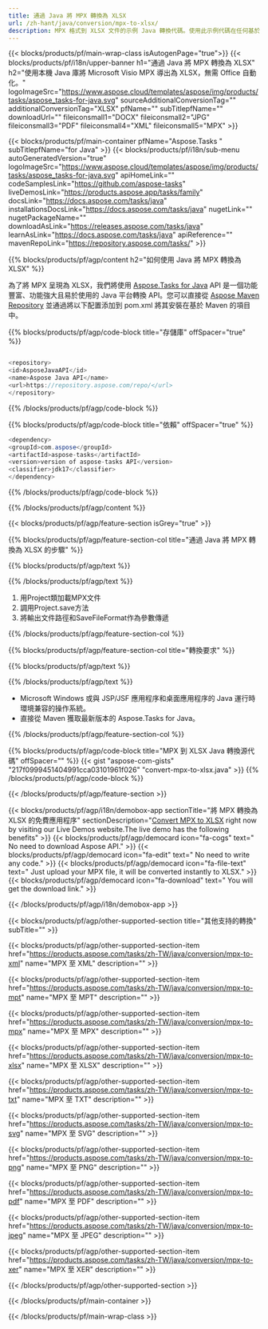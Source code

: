 ```yaml
---
title: 通過 Java 將 MPX 轉換為 XLSX 
url: /zh-hant/java/conversion/mpx-to-xlsx/ 
description: MPX 格式到 XLSX 文件的示例 Java 轉換代碼。使用此示例代碼在任何基於 Web 或桌面 Java 的應用程序中將 MPX 轉換為 XLSX。
---
```


{{< blocks/products/pf/main-wrap-class isAutogenPage="true">}}
{{< blocks/products/pf/i18n/upper-banner h1="通過 Java 將 MPX 轉換為 XLSX" h2="使用本機 Java 庫將 Microsoft Visio MPX 導出為 XLSX，無需 Office 自動化。" logoImageSrc="https://www.aspose.cloud/templates/aspose/img/products/tasks/aspose_tasks-for-java.svg" sourceAdditionalConversionTag="" additionalConversionTag="XLSX" pfName="" subTitlepfName="" downloadUrl="" fileiconsmall1="DOCX" fileiconsmall2="JPG" fileiconsmall3="PDF" fileiconsmall4="XML" fileiconsmall5="MPX" >}}

{{< blocks/products/pf/main-container pfName="Aspose.Tasks " subTitlepfName="for Java" >}}
{{< blocks/products/pf/i18n/sub-menu autoGeneratedVersion="true" logoImageSrc="https://www.aspose.cloud/templates/aspose/img/products/tasks/aspose_tasks-for-java.svg" apiHomeLink="" codeSamplesLink="https://github.com/aspose-tasks" liveDemosLink="https://products.aspose.app/tasks/family" docsLink="https://docs.aspose.com/tasks/java" installationsDocsLink="https://docs.aspose.com/tasks/java" nugetLink="" nugetPackageName="" downloadAsLink="https://releases.aspose.com/tasks/java" learnAsLink="https://docs.aspose.com/tasks/java" apiReference="" mavenRepoLink="https://repository.aspose.com/tasks/" >}}

{{% blocks/products/pf/agp/content h2="如何使用 Java 將 MPX 轉換為 XLSX" %}}

為了將 MPX 呈現為 XLSX，我們將使用
 [Aspose.Tasks for Java](https://products.aspose.com/tasks/java)
 API 是一個功能豐富、功能強大且易於使用的 Java 平台轉換 API。您可以直接從
 [Aspose Maven Repository](https://repository.aspose.com/tasks/)
 並通過將以下配置添加到 pom.xml 將其安裝在基於 Maven 的項目中。

{{% blocks/products/pf/agp/code-block title="存儲庫" offSpacer="true" %}}

```cs

<repository>
<id>AsposeJavaAPI</id>
<name>Aspose Java API</name>
<url>https://repository.aspose.com/repo/</url>
</repository>

```

{{% /blocks/products/pf/agp/code-block %}}

{{% blocks/products/pf/agp/code-block title="依賴" offSpacer="true" %}}

```cs
<dependency>
<groupId>com.aspose</groupId>
<artifactId>aspose-tasks</artifactId>
<version>version of aspose-tasks API</version>
<classifier>jdk17</classifier>
</dependency>

```

{{% /blocks/products/pf/agp/code-block %}}

{{% /blocks/products/pf/agp/content %}}

{{< blocks/products/pf/agp/feature-section isGrey="true" >}}

{{% blocks/products/pf/agp/feature-section-col title="通過 Java 將 MPX 轉換為 XLSX 的步驟" %}}

{{% blocks/products/pf/agp/text %}}

{{% /blocks/products/pf/agp/text %}}

1. 用Project類加載MPX文件
1. 調用Project.save方法
1. 將輸出文件路徑和SaveFileFormat作為參數傳遞

{{% /blocks/products/pf/agp/feature-section-col %}}

{{% blocks/products/pf/agp/feature-section-col title="轉換要求" %}}

{{% blocks/products/pf/agp/text %}}

{{% /blocks/products/pf/agp/text %}}

- Microsoft Windows 或與 JSP/JSF 應用程序和桌面應用程序的 Java 運行時環境兼容的操作系統。
- 直接從 Maven 獲取最新版本的 Aspose.Tasks for Java。

{{% /blocks/products/pf/agp/feature-section-col %}}

{{% blocks/products/pf/agp/code-block title="MPX 到 XLSX Java 轉換源代碼" offSpacer="" %}}
{{< gist "aspose-com-gists" "217f0999451404991cca03101961f026" "convert-mpx-to-xlsx.java" >}}
{{% /blocks/products/pf/agp/code-block %}}

{{< /blocks/products/pf/agp/feature-section >}}

<!-- aboutfile Starts -->

{{< blocks/products/pf/agp/i18n/demobox-app sectionTitle="將 MPX 轉換為 XLSX 的免費應用程序" sectionDescription="[Convert MPX to XLSX](https://products.aspose.app/tasks/conversion/mpx-to-xlsx) right now by visiting our Live Demos website.The live demo has the following benefits" >}}
        {{< blocks/products/pf/agp/democard icon="fa-cogs" text=" No need to download Aspose API." >}}
        {{< blocks/products/pf/agp/democard icon="fa-edit" text=" No need to write any code." >}}
        {{< blocks/products/pf/agp/democard icon="fa-file-text" text=" Just upload your MPX file, it will be converted instantly to XLSX." >}}
        {{< blocks/products/pf/agp/democard icon="fa-download" text=" You will get the download link." >}}

{{< /blocks/products/pf/agp/i18n/demobox-app >}}

<!-- aboutfile Ends -->

{{< blocks/products/pf/agp/other-supported-section title="其他支持的轉換" subTitle="" >}}

{{< blocks/products/pf/agp/other-supported-section-item href="https://products.aspose.com/tasks/zh-TW/java/conversion/mpx-to-xml" name="MPX 至 XML" description="" >}}

{{< blocks/products/pf/agp/other-supported-section-item href="https://products.aspose.com/tasks/zh-TW/java/conversion/mpx-to-mpt" name="MPX 至 MPT" description="" >}}

{{< blocks/products/pf/agp/other-supported-section-item href="https://products.aspose.com/tasks/zh-TW/java/conversion/mpx-to-mpx" name="MPX 至 MPX" description="" >}}

{{< blocks/products/pf/agp/other-supported-section-item href="https://products.aspose.com/tasks/zh-TW/java/conversion/mpx-to-xlsx" name="MPX 至 XLSX" description="" >}}

{{< blocks/products/pf/agp/other-supported-section-item href="https://products.aspose.com/tasks/zh-TW/java/conversion/mpx-to-txt" name="MPX 至 TXT" description="" >}}

{{< blocks/products/pf/agp/other-supported-section-item href="https://products.aspose.com/tasks/zh-TW/java/conversion/mpx-to-svg" name="MPX 至 SVG" description="" >}}

{{< blocks/products/pf/agp/other-supported-section-item href="https://products.aspose.com/tasks/zh-TW/java/conversion/mpx-to-png" name="MPX 至 PNG" description="" >}}

{{< blocks/products/pf/agp/other-supported-section-item href="https://products.aspose.com/tasks/zh-TW/java/conversion/mpx-to-pdf" name="MPX 至 PDF" description="" >}}

{{< blocks/products/pf/agp/other-supported-section-item href="https://products.aspose.com/tasks/zh-TW/java/conversion/mpx-to-jpeg" name="MPX 至 JPEG" description="" >}}

{{< blocks/products/pf/agp/other-supported-section-item href="https://products.aspose.com/tasks/zh-TW/java/conversion/mpx-to-xer" name="MPX 至 XER" description="" >}}



{{< /blocks/products/pf/agp/other-supported-section >}}

{{< /blocks/products/pf/main-container >}}
    
{{< /blocks/products/pf/main-wrap-class >}}